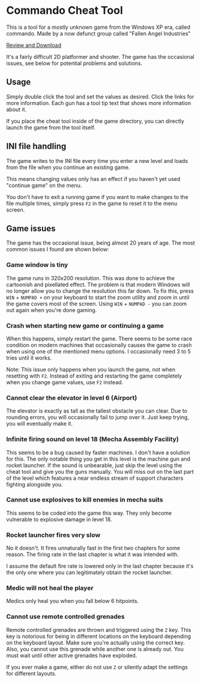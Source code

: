 # Commando Cheat Tool

This is a tool for a mostly unknown game from the Windows XP era, called commando.
Made by a now defunct group called "Fallen Angel Industries"

[Review and Download](http://www.reloaded.org/download/Commando/266/)

It's a fairly difficult 2D platformer and shooter.
The game has the occasional issues, see below for potential problems and solutions.

## Usage

Simply double click the tool and set the values as desired.
Click the links for more information.
Each gun has a tool tip text that shows more information about it.

If you place the cheat tool inside of the game directory,
you can directly launch the game from the tool itself.

## INI file handling

The game writes to the INI file every time you enter a new level
and loads from the file when you continue an existing game.

This means changing values only has an effect if you haven't yet used "continue game" on the menu.

You don't have to exit a running game if you want to make changes to the file multiple times,
simply press `F2` in the game to reset it to the menu screen.

## Game issues

The game has the occasional issue, being almost 20 years of age.
The most common issues I found are shown below:

### Game window is tiny

The game runs in 320x200 resolution.
This was done to achieve the cartoonish and pixellated effect.
The problem is that modern Windows will no longer allow you to change the resolution this far down.
To fix this, press `WIN` + `NUMPAD +` on your keyboard to start the zoom utility
and zoom in until the game covers most of the screen.
Using `WIN` + `NUMPAD -` you can zoom out again when you're done gaming.

### Crash when starting new game or continuing a game

When this happens, simply restart the game.
There seems to be some race condition on modern machines that occasionally causes the game to crash
when using one of the mentioned menu options.
I occasionally need 3 to 5 tries until it works.

Note: This issue only happens when you launch the game, not when resetting with `F2`.
Instead of exiting and restarting the game completely when you change game values,
use `F2` instead.

### Cannot clear the elevator in level 6 (Airport)

The elevator is exactly as tall as the tallest obstacle you can clear.
Due to rounding errors, you will occasionally fail to jump over it.
Just keep trying, you will eventually make it.

### Infinite firing sound on level 18 (Mecha Assembly Facility)

This seems to be a bug caused by faster machines.
I don't have a solution for this.
The only notable thing you get in this level is the machine gun and rocket launcher.
If the sound is unbearable, just skip the level using the cheat tool
and give you the guns manually.
You will miss out on the last part of the level
which features a near endless stream of support characters fighting alongside you.

### Cannot use explosives to kill enemies in mecha suits

This seems to be coded into the game this way.
They only become vulnerable to explosive damage in level 18.

### Rocket launcher fires very slow

No it doesn't. It fires unnaturally fast in the first two chapters for some reason.
The firing rate in the last chapter is what it was intended with.

I assume the default fire rate is lowered only in the last chapter
because it's the only one where you can legitimately obtain the rocket launcher.

### Medic will not heal the player

Medics only heal you when you fall below 6 hitpoints.

### Cannot use remote controlled grenades

Remote controlled grenades are thrown and triggered using the `Z` key.
This key is notorious for being in different locations on the keyboard
depending on the keyboard layout. Make sure you're actually using the correct key.
Also, you cannot use this grenade while another one is already out.
You must wait until other active grenades have exploded.

If you ever make a game, either do not use `Z` or silently adapt the settings for different layouts.